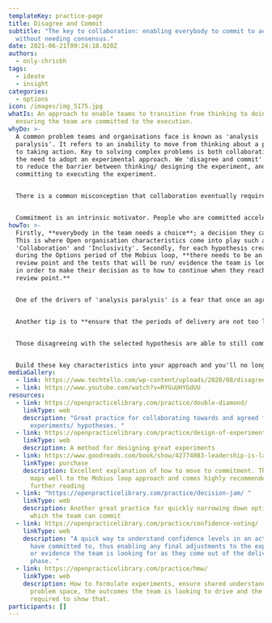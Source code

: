 ```yaml
---
templateKey: practice-page
title: Disagree and Commit
subtitle: "The key to collaboration: enabling everybody to commit to action,
  without needing consensus."
date: 2021-06-21T09:24:18.020Z
authors:
  - only-chrisbh
tags:
  - ideate
  - insight
categories: 
  - options
icon: /images/img_5175.jpg
whatIs: An approach to enable teams to transition from thinking to doing, whilst
  ensuring the team are committed to the execution.
whyDo: >-
  A common problem teams and organisations face is known as 'analysis
  paralysis'. It refers to an inability to move from thinking about a problem,
  to taking action. Key to solving complex problems is both collaboration and
  the need to adopt an experimental approach. We 'disagree and commit' in order
  to reduce the barrier between thinking/ designing the experiment, and
  committing to executing the experiment. 


  There is a common misconception that collaboration eventually requires consensus; it does not. In fact consensus can come at a very high cost to the team dynamic. If there is disagreement within the team, consensus is generally achieved through coercion; team members try to be compelling rather than curious, they ask leading and self-affirming questions, suppress dissent and push for consensus. The issue with this is that it results in compliance rather than commitment. 


  Commitment is an intrinsic motivator. People who are committed accelerate the outcome as they are passionate about it; they are engaged and have purpose. This is the behaviour we observe in high performing teams. Compliance on the other hand, generally results in the bare minimum and a lack of engagement.
howTo: >-
  Firstly, **everybody in the team needs a choice**; a decision they can make.
  This is where Open organisation characteristics come into play such as
  'Collaboration' and 'Inclusivity'. Secondly, for each hypothesis created
  during the Options period of the Mobius loop, **there needs to be an agreed
  review point and the tests that will be run/ evidence the team is looking for
  in order to make their decision as to how to continue when they reach the
  review point.** 


  One of the drivers of 'analysis paralysis' is a fear that once an agreement is made to execute, there will be no adjustment until it has been completed; even if we know the current course of action will not yield the outcome we want. This fear is reality for those using waterfall methods and are output focused. The shift to a culture of experimentation and the adoption of product development methods like the Mobius Loop allow teams to break the cycle, commit to action, and focus on the outcome. 


  Another tip is to **ensure that the periods of delivery are not too long**. Naturally this will depend upon the outcome you are looking to drive, but it is worth spending the effort to **break down big problems into a series of smaller ones**. This not only helps the team to see the pathway, but it also allows for more regular course correction and for any disagreement to be short lived. 


  Those disagreeing with the selected hypothesis are able to still commit to execution because they know it won't be long before there will be a chance to inspect, evaluate and adapt the approach; course correcting based upon evidence rather than supposition. 


  Build these key characteristics into your approach and you'll no longer be afraid to 'disagree and commit' as you'll be confident it will continue to drive purpose, passion and commitment within the team.
mediaGallery:
  - link: https://www.techtello.com/wp-content/uploads/2020/08/disagree-and-commit.png
  - link: https://www.youtube.com/watch?v=RYGuUHYGdUU
resources:
  - link: https://openpracticelibrary.com/practice/double-diamond/
    linkType: web
    description: "Great practice for collaborating towards and agreed focus for
      experiments/ hypotheses. "
  - link: https://openpracticelibrary.com/practice/design-of-experiments/
    linkType: web
    description: A method for designing great experiments
  - link: https://www.goodreads.com/book/show/42774083-leadership-is-language
    linkType: purchase
    description: Excellent explanation of how to move to commitment. The whole book
      maps well to the Mobius loop approach and comes highly recommended for
      further reading
  - link: "https://openpracticelibrary.com/practice/decision-jam/ "
    linkType: web
    description: Another great practice for quickly narrowing down options upon
      which the team can commit
  - link: https://openpracticelibrary.com/practice/confidence-voting/
    linkType: web
    description: "A quick way to understand confidence levels in an action the team
      have committed to, thus enabling any final adjustments to the experiment
      or evidence the team is looking for as they come out of the delivery
      phase. "
  - link: https://openpracticelibrary.com/practice/hmw/
    linkType: web
    description: How to formulate experiments, ensure shared understanding of the
      problem space, the outcomes the team is looking to drive and the evidence
      required to show that.
participants: []
---
```

